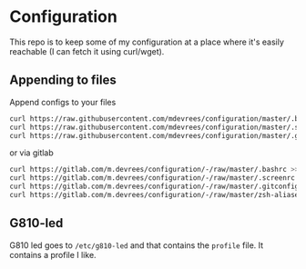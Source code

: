 # Configuration
This repo is to keep some of my configuration at a place where it's easily reachable (I can fetch it using curl/wget).
## Appending to files
Append configs to your files
```bash
curl https://raw.githubusercontent.com/mdevrees/configuration/master/.bashrc >> ~/.bashrc
curl https://raw.githubusercontent.com/mdevrees/configuration/master/.screenrc >> ~/.screenrc
curl https://raw.githubusercontent.com/mdevrees/configuration/master/.gitconfig >> ~/.gitconfig
```

or via gitlab
```bash
curl https://gitlab.com/m.devrees/configuration/-/raw/master/.bashrc >> ~/.bashrc
curl https://gitlab.com/m.devrees/configuration/-/raw/master/.screenrc >> ~/.screenrc
curl https://gitlab.com/m.devrees/configuration/-/raw/master/.gitconfig >> ~/.gitconfig
curl https://gitlab.com/m.devrees/configuration/-/raw/master/zsh-aliases/custom_aliases.zsh >> $ZSH_CUSTOM/

```
## G810-led
G810 led goes to `/etc/g810-led` and that contains the `profile` file. It contains a profile I like.

